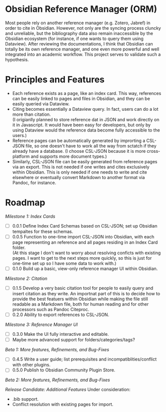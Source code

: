 # Obsidian Reference Manager (ORM)
Most people rely on another reference manager (e.g. Zotero, Jabref) in order to cite in Obsidian. However, not only are the syncing process cluncky and unreliable, but the bibliography data also remain inaccessible by the Obsidian ecosystem (for instance, if one wants to query them using Dataview). After reviewing the documentations, I think that Obsidian can totally be its own reference manager, and one even more powerful and well integrated into an academic workflow. This project serves to validate such a hypothesis.

# Principles and Features
- Each reference exists as a page, like an index card. This way, references can be easily linked to pages and files in Obsidian, and they can be easily queried via Dataview.
- Citing becomes essentially a Dataview query. In fact, users can do a lot more than citation.  
  (I origianlly planned to store reference dat in JSON and work directly on it in Javascript. It would have been easy for developers, but only by using Dataview would the reference data become fully accessible to the users.)
- Reference pages can be automatically generated by improrting a CSL-JSON file, so one doesn't have to work all the way from sctatch if they already have a database.
  (I choose CSL-JSON because it is more cross-platform and supports more document types.)
- Similarly, CSL-JSON file can be easily generated from reference pages via an export. This is not needed if one writes and cites exclusively within Obsidian. This is only needed if one needs to write and cite elsewhere or eventually convert Markdown to another format via Pandoc, for instance.

# Roadmap
*Milestone 1: Index Cards*
- [ ] 0.0.1 Define Index Card Schemas based on CSL-JSON; set up Obsidian tempaltes for these schemas.
- [ ] 0.0.5 Function to one-time import CSL-JSON into Obsidian, with each page representing an reference and all pages residing in an Index Card folder.  
      (At this stage I don't want to worry about resolving conficts with existing pages. I want to get to the next steps more quickly, so this is just for one-time set up so I have some data to work with.)
- [ ] 0.1.0 Build up a basic, view-only reference manager UI within Obsidian.

*Milestone 2: Citation*
- [ ] 0.1.5 Develop a very basic citation tool for people to easily query and insert citation as they write.
      An importnat part of this is to decide how to provide the best featuers within Obsidian while making the file still readable as a Markdown file, both for human reading and for other processors such as Pandoc Citeproc.
- [ ] 0.2.0 Ability to export references to CSL-JSON.

*Milestone 3: Reference Manager UI*
- [ ] 0.3.0 Make the UI fully interactive and editable.
- [ ] Maybe more advanced support for folders/categories/tags?

*Beta 1: More features, Refinements, and Bug-Fixes*
- [ ] 0.4.5 Write a user guide; list prerequisites and incompatiblities/conflict with other plugins.
- [ ] 0.5.0 Publish to Obsidian Community Plugin Store.

*Beta 2: More features, Refinements, and Bug-Fixes*

*Release Candidate: Additional Features*
Under consideration:
- .bib support.
- Conflict resolution with existing pages for import.

